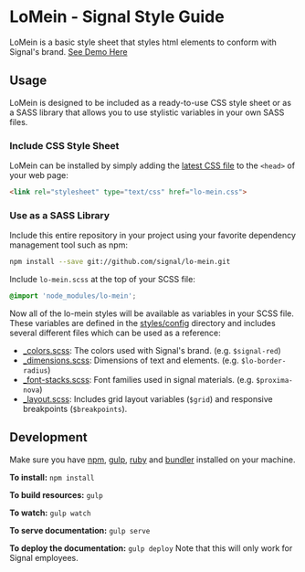 LoMein - Signal Style Guide
===========================

LoMein is a basic style sheet that styles html elements to conform with Signal's brand.  [See Demo Here](http://signal.github.io/lo-mein/)

Usage
-----

LoMein is designed to be included as a ready-to-use CSS style sheet or as a SASS library that allows you to use stylistic variables in your own SASS files.

### Include CSS Style Sheet

LoMein can be installed by simply adding the [latest CSS file](https://github.com/BrightTag/LoMein/releases/latest/) to the `<head>` of your web page:

```html
<link rel="stylesheet" type="text/css" href="lo-mein.css">
```

### Use as a SASS Library

Include this entire repository in your project using your favorite dependency management tool such as npm:

```bash
npm install --save git://github.com/signal/lo-mein.git
```

Include `lo-mein.scss` at the top of your SCSS file:

```scss
@import 'node_modules/lo-mein';
```

Now all of the lo-mein styles will be available as variables in your SCSS file. These variables are defined in the [styles/config](styles/config) directory and includes several different files which can be used as a reference:

- [_colors.scss](styles/config/_colors.scss): The colors used with Signal's brand. (e.g. `$signal-red`)
- [_dimensions.scss](styles/config/_dimensions.scss): Dimensions of text and elements. (e.g. `$lo-border-radius`)
- [_font-stacks.scss](styles/config/_font-stacks.scss): Font families used in signal materials. (e.g. `$proxima-nova`)
- [_layout.scss](styles/config/_layout.scss): Includes grid layout variables (`$grid`) and responsive breakpoints (`$breakpoints`).

Development
-----------

Make sure you have [npm](https://www.npmjs.com/), [gulp](http://gulpjs.com/), [ruby](https://www.ruby-lang.org/) and [bundler](http://bundler.io/) installed on your machine.

**To install:** `npm install`

**To build resources:** `gulp`

**To watch:** `gulp watch`

**To serve documentation:** `gulp serve`

**To deploy the documentation:** `gulp deploy` Note that this will only work for Signal employees.


